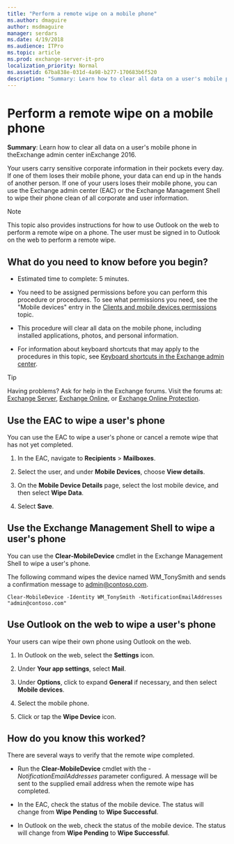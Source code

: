 ```yaml
---
title: "Perform a remote wipe on a mobile phone"
ms.author: dmaguire
author: msdmaguire
manager: serdars
ms.date: 4/19/2018
ms.audience: ITPro
ms.topic: article
ms.prod: exchange-server-it-pro
localization_priority: Normal
ms.assetid: 67ba838e-031d-4a98-b277-170683b6f520
description: "Summary: Learn how to clear all data on a user's mobile phone in theExchange admin center inExchange 2016."
---
```


# Perform a remote wipe on a mobile phone

 **Summary**: Learn how to clear all data on a user's mobile phone in theExchange admin center inExchange 2016.
  
Your users carry sensitive corporate information in their pockets every day. If one of them loses their mobile phone, your data can end up in the hands of another person. If one of your users loses their mobile phone, you can use the Exchange admin center (EAC) or the Exchange Management Shell to wipe their phone clean of all corporate and user information.
  
> [!NOTE]
> This topic also provides instructions for how to use Outlook on the web to perform a remote wipe on a phone. The user must be signed in to Outlook on the web to perform a remote wipe.
  
## What do you need to know before you begin?

- Estimated time to complete: 5 minutes.
    
- You need to be assigned permissions before you can perform this procedure or procedures. To see what permissions you need, see the "Mobile devices" entry in the [Clients and mobile devices permissions](../../permissions/feature-permissions/client-and-mobile-device-permissions.md) topic.
    
- This procedure will clear all data on the mobile phone, including installed applications, photos, and personal information.
    
- For information about keyboard shortcuts that may apply to the procedures in this topic, see [Keyboard shortcuts in the Exchange admin center](../../about-documentation/exchange-admin-center-keyboard-shortcuts.md).
    
> [!TIP]
> Having problems? Ask for help in the Exchange forums. Visit the forums at: [Exchange Server](https://go.microsoft.com/fwlink/p/?linkId=60612), [Exchange Online](https://go.microsoft.com/fwlink/p/?linkId=267542), or [Exchange Online Protection](https://go.microsoft.com/fwlink/p/?linkId=285351).
  
## Use the EAC to wipe a user's phone

You can use the EAC to wipe a user's phone or cancel a remote wipe that has not yet completed.
  
1. In the EAC, navigate to **Recipients** \> **Mailboxes**.
    
2. Select the user, and under **Mobile Devices**, choose **View details**.
    
3. On the **Mobile Device Details** page, select the lost mobile device, and then select **Wipe Data**.
    
4. Select **Save**.
    
## Use the Exchange Management Shell to wipe a user's phone

You can use the **Clear-MobileDevice** cmdlet in the Exchange Management Shell to wipe a user's phone.
  
The following command wipes the device named WM_TonySmith and sends a confirmation message to admin@contoso.com.
  
```
Clear-MobileDevice -Identity WM_TonySmith -NotificationEmailAddresses "admin@contoso.com"
```

## Use Outlook on the web to wipe a user's phone

Your users can wipe their own phone using Outlook on the web.
  
1. In Outlook on the web, select the **Settings** icon.
    
2. Under **Your app settings**, select **Mail**.
    
3. Under **Options**, click to expand **General** if necessary, and then select **Mobile devices**.
    
4. Select the mobile phone.
    
5. Click or tap the **Wipe Device** icon.
    
## How do you know this worked?

There are several ways to verify that the remote wipe completed.
  
- Run the **Clear-MobileDevice** cmdlet with the _-NotificationEmailAddresses_ parameter configured. A message will be sent to the supplied email address when the remote wipe has completed.
    
- In the EAC, check the status of the mobile device. The status will change from **Wipe Pending** to **Wipe Successful**.
    
- In Outlook on the web, check the status of the mobile device. The status will change from **Wipe Pending** to **Wipe Successful**.
    

